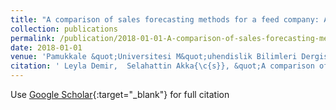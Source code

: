 ```yaml
---
title: "A comparison of sales forecasting methods for a feed company: A case study"
collection: publications
permalink: /publication/2018-01-01-A-comparison-of-sales-forecasting-methods-for-a-feed-company-A-case-study
date: 2018-01-01
venue: 'Pamukkale &quot;Universitesi M&quot;uhendislik Bilimleri Dergisi'
citation: ' Leyla Demir,  Selahattin Akka{\c{s}}, &quot;A comparison of sales forecasting methods for a feed company: A case study.&quot; Pamukkale &amp;quot;Universitesi M&amp;quot;uhendislik Bilimleri Dergisi, 2018.'
---
```

Use [Google Scholar](https://scholar.google.com/scholar?q=A+comparison+of+sales+forecasting+methods+for+a+feed+company:+A+case+study){:target="_blank"} for full citation